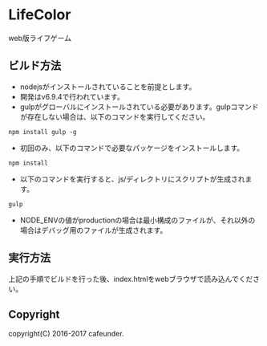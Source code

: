# LifeColor
web版ライフゲーム

## ビルド方法
- nodejsがインストールされていることを前提とします。
 - 開発はv6.9.4で行われています。
- gulpがグローバルにインストールされている必要があります。gulpコマンドが存在しない場合は、以下のコマンドを実行してください。
```
npm install gulp -g
```
- 初回のみ、以下のコマンドで必要なパッケージをインストールします。
```
npm install
```
- 以下のコマンドを実行すると、js/ディレクトリにスクリプトが生成されます。
```
gulp
```
- NODE_ENVの値がproductionの場合は最小構成のファイルが、それ以外の場合はデバッグ用のファイルが生成されます。

## 実行方法
上記の手順でビルドを行った後、index.htmlをwebブラウザで読み込んでください。

## Copyright
copyright(C) 2016-2017 cafeunder.
